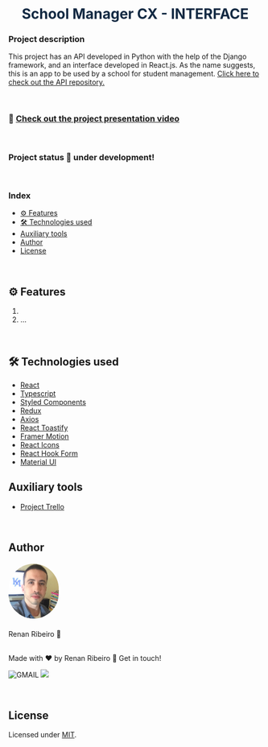 <h1 style="text-align: center; color: #132A43">School Manager CX - INTERFACE</h1>

### Project description

This project has an API developed in Python with the help of the Django framework, and an interface developed in React.js. As the name suggests, this is an app to be used by a school for student management. [Click here to check out the API repository.](https://github.com/renandcr/school_manager_api)

<br>

### 🎥 [Check out the project presentation video]()

<br>

### Project status 🚀 under development!

<br>

### Index

- [⚙️ Features](#️-features)
- [🛠️ Technologies used](#️-technologies-used)
- [Auxiliary tools](#auxiliary-tools)
- [Author](#author)
- [License](#license)

<br>

## ⚙️ Features

1.
2. ...

<br>

## 🛠️ Technologies used

- [React](https://reactjs.org/)
- [Typescript](https://www.typescriptlang.org/)
- [Styled Components](https://styled-components.com/)
- [Redux](https://redux.js.org/)
- [Axios](https://axios-http.com/ptbr/)
- [React Toastify](https://fkhadra.github.io/react-toastify/introduction)
- [Framer Motion](https://www.framer.com/motion/)
- [React Icons](https://react-icons.github.io/react-icons/)
- [React Hook Form](https://react-hook-form.com/)
- [Material UI](https://mui.com/)

## Auxiliary tools

- [Project Trello](https://trello.com/invite/b/ZhPBaw28/ATTI49e717feb94b1f616a16667ac4a286d0FB2C48B5/school-manager-cx)

<br>

## Author

<h4><img alt="Profile picture" src="src/assets/images/profile_photo.JPG" style="width: 100px; border-radius: 50px"/></h4>
Renan Ribeiro 🚀

<br>

<br>

Made with ❤️ by Renan Ribeiro 👋 Get in touch!

![GMAIL](https://img.shields.io/badge/renandcribeiro@gmail.com-D14836?style=flat-square&logo=gmail&logoColor=white)
<a href="https://www.linkedin.com/in/renandcr">
<img src="https://img.shields.io/badge/Renan-0077B5?style=flat-square&logo=linkedin&logoColor=white"/></a>

<br>

## License

Licensed under [MIT]().
